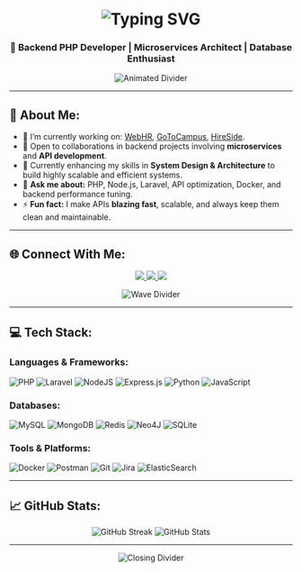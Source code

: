 <h1 align="center">
  <img src="https://readme-typing-svg.demolab.com?font=Fira+Code&weight=600&size=30&pause=1000&color=1AA4F3&width=435&lines=Hello+%F0%9F%91%8B%2C+I'm+Usama+Shaikh" alt="Typing SVG" />
</h1>
<h3 align="center"> 🚀 Backend PHP Developer | Microservices Architect | Database Enthusiast</h3>

<p align="center">
  <img src="https://user-images.githubusercontent.com/74038190/212744287-14f66c13-5458-40dc-9244-8ff533fc8f4a.gif" alt="Animated Divider"/>
</p>

---

## 🌟 About Me:

- 🔭 I’m currently working on: [WebHR](https://web.hr/), [GoToCampus](https://gotocampus.com/), [HireSide](https://hireside.com/).
- 👯 Open to collaborations in backend projects involving **microservices** and **API development**.
- 🌱 Currently enhancing my skills in **System Design & Architecture** to build highly scalable and efficient systems.
- 💬 **Ask me about:** PHP, Node.js, Laravel, API optimization, Docker, and backend performance tuning.
- ⚡ **Fun fact:** I make APIs **blazing fast**, scalable, and always keep them clean and maintainable.

---

## 🌐 Connect With Me:

<div align="center">
<a href="https://facebook.com/people/Osama-Shaikh/pfbid0UFoz9FnFB37UGbM6obPK5KeP5F4riaVCeJrcDHpJg3vYx3ubUyGEhn9DAJqNdQ1Jl/">
  <img src="https://img.shields.io/badge/Facebook-%231877F2.svg?style=for-the-badge&logo=Facebook&logoColor=white" />
</a>
<a href="https://linkedin.com/in/osama-sheikh1/">
  <img src="https://img.shields.io/badge/LinkedIn-%230077B5.svg?style=for-the-badge&logo=linkedin&logoColor=white" />
</a>
<a href="https://codepen.io/Osama-sheikh-the-reactor/">
  <img src="https://img.shields.io/badge/Codepen-000000.svg?style=for-the-badge&logo=codepen&logoColor=white" />
</a>
</div>

<p align="center">
  <img src="https://user-images.githubusercontent.com/73097560/115834477-dbab4500-a447-11eb-908a-139a6edaec5c.gif" alt="Wave Divider"/>
</p>

---

## 💻 Tech Stack:

### Languages & Frameworks:
![PHP](https://img.shields.io/badge/php-%23777BB4.svg?style=for-the-badge&logo=php&logoColor=white)
![Laravel](https://img.shields.io/badge/laravel-%23FF2D20.svg?style=for-the-badge&logo=laravel&logoColor=white)
![NodeJS](https://img.shields.io/badge/node.js-6DA55F?style=for-the-badge&logo=node.js&logoColor=white)
![Express.js](https://img.shields.io/badge/express.js-%23404d59.svg?style=for-the-badge&logo=express&logoColor=white)
![Python](https://img.shields.io/badge/python-3670A0?style=for-the-badge&logo=python&logoColor=ffdd54)
![JavaScript](https://img.shields.io/badge/javascript-%23323330.svg?style=for-the-badge&logo=javascript&logoColor=F7DF1E)

### Databases:
![MySQL](https://img.shields.io/badge/mysql-4479A1.svg?style=for-the-badge&logo=mysql&logoColor=white)
![MongoDB](https://img.shields.io/badge/MongoDB-%234ea94b.svg?style=for-the-badge&logo=mongodb&logoColor=white)
![Redis](https://img.shields.io/badge/redis-%23DD0031.svg?style=for-the-badge&logo=redis&logoColor=white)
![Neo4J](https://img.shields.io/badge/Neo4j-008CC1?style=for-the-badge&logo=neo4j&logoColor=white)
![SQLite](https://img.shields.io/badge/sqlite-%2307405e.svg?style=for-the-badge&logo=sqlite&logoColor=white)

### Tools & Platforms:
![Docker](https://img.shields.io/badge/docker-%230db7ed.svg?style=for-the-badge&logo=docker&logoColor=white)
![Postman](https://img.shields.io/badge/Postman-FF6C37?style=for-the-badge&logo=postman&logoColor=white)
![Git](https://img.shields.io/badge/git-%23F05033.svg?style=for-the-badge&logo=git&logoColor=white)
![Jira](https://img.shields.io/badge/jira-%230A0FFF.svg?style=for-the-badge&logo=jira&logoColor=white)
![ElasticSearch](https://img.shields.io/badge/-ElasticSearch-005571?style=for-the-badge&logo=elasticsearch)

---

## 📈 GitHub Stats:
<div align="center">
  <img src="https://github-readme-streak-stats.herokuapp.com/?user=usama-shaikh&theme=react&hide_border=true&background=1F222E&ring=5BCDEC&fire=5BCDEC&currStreakLabel=5BCDEC" alt="GitHub Streak" />
  <img src="https://github-readme-stats.vercel.app/api?username=usama-shaikh&show_icons=true&theme=react&hide_border=true&count_private=true&include_all_commits=true" alt="GitHub Stats" />
</div>

---

<p align="center">
  <img src="https://user-images.githubusercontent.com/73097560/115834477-dbab4500-a447-11eb-908a-139a6edaec5c.gif" alt="Closing Divider"/>
</p>
